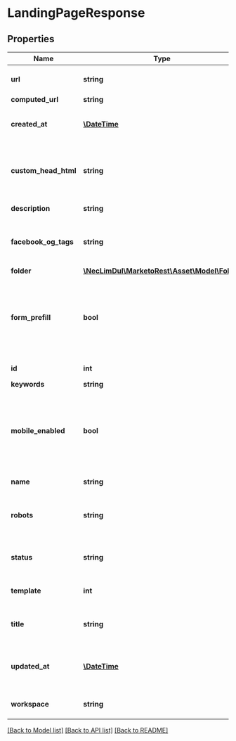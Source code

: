 # LandingPageResponse

## Properties

Name | Type | Description | Notes
------------ | ------------- | ------------- | -------------
**url** | **string** | Url of the asset in the Marketo UI | [optional]
**computed_url** | **string** |  | [optional]
**created_at** | [**\DateTime**](\DateTime.md) | Datetime the asset was created | [optional]
**custom_head_html** | **string** | Any custom HTML to embed in the &lt;head&gt; tag of the page |
**description** | **string** | Description of the asset | [optional]
**facebook_og_tags** | **string** | Any OpenGraph meta tags to apply to the page |
**folder** | [**\NecLimDul\MarketoRest\Asset\Model\Folder**](Folder.md) |  | [optional]
**form_prefill** | **bool** | Boolean to toggle whether forms embedded in the page will prefill.  Default false | [optional]
**id** | **int** | Id of the asset | [optional]
**keywords** | **string** |  | [optional]
**mobile_enabled** | **bool** | Whether the page has mobile viewing enabled.  Free-form pages only.  Default false | [optional]
**name** | **string** | Name of the asset | [optional]
**robots** | **string** | Robots directives to apply to the pages meta tags |
**status** | **string** | Status filter for draft or approved versions | [optional]
**template** | **int** | Id of the template used | [optional]
**title** | **string** | Title element of the landing page |
**updated_at** | [**\DateTime**](\DateTime.md) | Datetime the asset was most recently updated | [optional]
**workspace** | **string** | Name of the workspace | [optional]

[[Back to Model list]](../../README.md#models) [[Back to API list]](../../README.md#endpoints) [[Back to README]](../../README.md)
